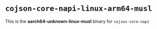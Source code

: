 # `cojson-core-napi-linux-arm64-musl`

This is the **aarch64-unknown-linux-musl** binary for `cojson-core-napi`
